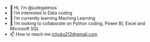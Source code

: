 - 👋 Hi, I’m @judegatesss
- 👀 I’m interested in Data coding
- 🌱 I’m currently learning Maching Learning
- 💞️ I’m looking to collaborate on Python coding, Power BI, Excel and Microsoft SQL
- 📫 How to reach me jchuks212@gmail.com

<!---
judegatesss/judegatesss is a ✨ special ✨ repository because its `README.md` (this file) appears on your GitHub profile.
You can click the Preview link to take a look at your changes.
--->
